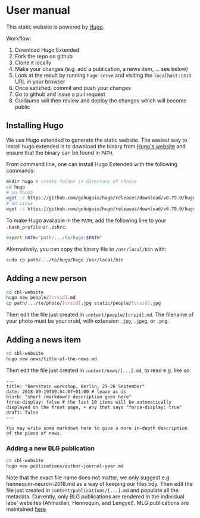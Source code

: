 # User manual

This static website is powered by [Hugo](http://gohugo.io).

Workflow:
1. Download Hugo Extended
2. Fork the repo on github
3. Clone it locally
4. Make your changes (e.g. add a publication, a news item, ... see below)
5. Look at the result by running `hugo serve` and visiting the `localhost:1313` URL in your browser
6. Once satisfied, commit and push your changes
7. Go to github and issue a pull request
8. Guillaume will then review and deploy the changes which will become public

## Installing Hugo
We use Hugo extended to generate the static website. 
The easiest way to install hugo extended is to download the binary from [Hugo's website](https://github.com/gohugoio/hugo/releases) and ensure that the binary can be found in `PATH`.

From command line, one can install Hugo Extended with the following commands:

```sh
mkdir hugo # create folder in directory of choice
cd hugo
# on MacOS
wget -c https://github.com/gohugoio/hugo/releases/download/v0.79.0/hugo_extended_0.79.0_macOS-64bit.tar.gz -O - | tar -xz -C .
# on Linux
wget -c https://github.com/gohugoio/hugo/releases/download/v0.79.0/hugo_extended_0.79.0_Linux-64bit.tar.gz -O - | tar -xz -C .
```

To make Hugo available in the `PATH`, add the following line to your `.bash_profile` or `.zshrc`:

```sh
export PATH="path/.../to/hugo:$PATH"
```

Alternatively, you can copy the binary file to `/usr/local/bin` with:

```sh
sudo cp path/.../to/hugo/hugo /usr/local/bin
```

## Adding a new person

```sh
cd cbl-website
hugo new people/[crsid].md
cp path/.../to/photo/[crsid].jpg static/people/[crsid].jpg
```
Then edit the file just created in `content/people/[crsid].md`. 
The filename of your photo must be your crsid, with extension `.jpg`, `.jpeg`, or `.png`.

## Adding a news item

```sh
cd cbl-website
hugo new news/title-of-the-news.md
```

Then edit the file just created in `content/news/[...].md`, to read e.g. like so:

```
---
title: "Bernstein workshop, Berlin, 25-26 September"
date: 2018-09-19T09:54:07+01:00 # leave as is
blurb: "short (markdown) description goes here"
force-display: false # the last 10 items will be automatically displayed on the front page, + any that says "force-display: true"
draft: false
---

You may write some markdown here to give a more in-depth description of the piece of news.
```

### Adding a new BLG publication

```sh
cd cbl-website
hugo new publications/author-journal-year.md
```

Note that the exact file name does not matter, we only suggest e.g. hennequin-neuron-2018.md as a way of keeping our files tidy.
Then edit the file just created in `content/publications/[...].md` and populate all the metadata.
Currently, only BLG publications are rendered in the individual labs' websites (Ahmadian, Hennequin, and Lengyel).
MLG publications are maintained [here](http://mlg.eng.cam.ac.uk).

